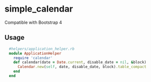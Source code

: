# simple_calendar
Compatible with Bootstrap 4

## Usage
```ruby
  #helpers/application_helper.rb
  module ApplicationHelper
    require 'calendar'
    def calendar(date = Date.current, disable_date = nil, &block)
      Calendar.new(self, date, disable_date, block).table_compact
    end
  end
```
